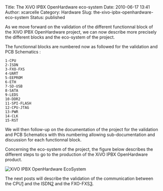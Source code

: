 Title: The XiVO IPBX OpenHardware eco-system
Date: 2010-06-17 13:41
Author: xcarcelle
Category: Hardware
Slug: the-xivo-ipbx-openhardware-eco-system
Status: published

As we move forward on the validation of the different functionnal block
of the XiVO IPBX OpenHardware project, we can now describe more
precisely the different blocks and the eco-system of the project.

The functionnal blocks are numbered now as followed for the validation
and PCB Schematics :

~~~
1-CPU
2-ISDN
3-FXO-FXS
4-UART
5-EEPROM
6-ETH
7-SD-USB
8-SATA
9-LEDS
10-DDR2
11-SPI-FLASH
12-CPU-JTAG
13-PWR
14-CLK
15-RST
~~~


We will then follow-up on the documentation of the project for the
validation and PCB Schematics with this numbering allowing
sub-documentation and discussion for each functionnal block.

Concerning the eco-system of the project, the figure below describes the
different steps to go to the production of the XiVO IPBX OpenHardware
product.

![XiVO IPBX OpenHardware
EcoSystem](/images/blog/.XiVO_IPBX_OpenHardware_EcoSystem_m.jpg "XiVO IPBX OpenHardware EcoSystem, juin 2010")

The next posts will describe the validation of the communication between
the CPU[1](1 "1") and the ISDN[2](2 "2") and the FXO-FXS[3](3 "3").

</p>


